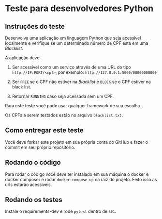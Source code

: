 # Teste para desenvolvedores Python

Instruções do teste
------

Desenvolva uma aplicação em linguagem Python que seja acessível localmente e verifique se um determinado número de CPF está em uma        *Blacklist*.

A aplicação deve:
 
1. Ser acessível como um serviço através de uma URL do tipo `http://IP:PORT/<cpf>`, por exemplo:
`http://127.0.0.1:5000/00000000000`


2. Ser `FREE` se o CPF não estiver na *Blacklist* e `BLOCK` se o CPF estiver na black list.
 
3. Retornar `RUNNING` caso seja acessada sem um CPF.

Para este teste você pode usar qualquer framework de sua escolha.

Os CPFs a serem testados estão no arquivo `blacklist.txt`.


Como entregar este teste
-----

Você deve forkar este projeto em sua própria conta do GitHub e fazer o commit em seu próprio repositório.

Rodando o código
------

Para rodar o código você deve ter instalado em sua máquina o docker e docker composer e rodar `docker-compose up` na raiz do projeto. Feito isso as urls estarão acessiveis.

Rodando os testes
------

Instale o requirements-dev e rode `pytest` dentro de src.